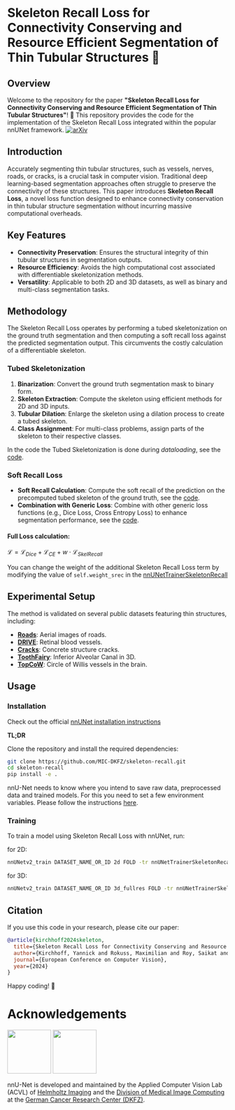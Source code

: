 # Skeleton Recall Loss for Connectivity Conserving and Resource Efficient Segmentation of Thin Tubular Structures 🩻

## Overview
Welcome to the repository for the paper **"Skeleton Recall Loss for Connectivity Conserving and Resource Efficient Segmentation of Thin Tubular Structures"**! 🎉 This repository provides the code for the implementation of the Skeleton Recall Loss integrated within the popular nnUNet framework.
[![arXiv](https://img.shields.io/badge/arXiv-2404.03010-B31B1B.svg)](https://arxiv.org/abs/2404.03010)


## Introduction
Accurately segmenting thin tubular structures, such as vessels, nerves, roads, or cracks, is a crucial task in computer vision. Traditional deep learning-based segmentation approaches often struggle to preserve the connectivity of these structures. This paper introduces **Skeleton Recall Loss**, a novel loss function designed to enhance connectivity conservation in thin tubular structure segmentation without incurring massive computational overheads.

## Key Features
- **Connectivity Preservation**: Ensures the structural integrity of thin tubular structures in segmentation outputs.
- **Resource Efficiency**: Avoids the high computational cost associated with differentiable skeletonization methods.
- **Versatility**: Applicable to both 2D and 3D datasets, as well as binary and multi-class segmentation tasks.

## Methodology
The Skeleton Recall Loss operates by performing a tubed skeletonization on the ground truth segmentation and then computing a soft recall loss against the predicted segmentation output. This circumvents the costly calculation of a differentiable skeleton.

### Tubed Skeletonization
1. **Binarization**: Convert the ground truth segmentation mask to binary form.
2. **Skeleton Extraction**: Compute the skeleton using efficient methods for 2D and 3D inputs.
3. **Tubular Dilation**: Enlarge the skeleton using a dilation process to create a tubed skeleton.
4. **Class Assignment**: For multi-class problems, assign parts of the skeleton to their respective classes.

In the code the Tubed Skeletonization is done during *dataloading*, see the [code](nnunetv2/training/data_augmentation/custom_transforms/skeletonization.py).

### Soft Recall Loss
- **Soft Recall Calculation**: Compute the soft recall of the prediction on the precomputed tubed skeleton of the ground truth, see the [code](nnunetv2/training/loss/dice.py).
- **Combination with Generic Loss**: Combine with other generic loss functions (e.g., Dice Loss, Cross Entropy Loss) to enhance segmentation performance,  see the [code](nnunetv2/training/loss/compound_losses.py).

#### Full Loss calculation:

$\mathcal{L} = \mathcal{L}_{Dice} + \mathcal{L}_{CE} + w \cdot \mathcal{L}_{SkelRecall}$

You can change the weight of the additional Skeleton Recall Loss term by modifying the value of  `self.weight_srec`  in the [nnUNetTrainerSkeletonRecall](nnunetv2/training/nnUNetTrainer/variants/loss/nnUNetTrainerSkeletonRecall.py)

## Experimental Setup
The method is validated on several public datasets featuring thin structures, including:
- [**Roads**](https://www.kaggle.com/datasets/balraj98/massachusetts-roads-dataset): Aerial images of roads.
- [**DRIVE**](https://drive.grand-challenge.org/): Retinal blood vessels.
- [**Cracks**](https://zenodo.org/records/8215100): Concrete structure cracks.
- [**ToothFairy**](https://toothfairy.grand-challenge.org/): Inferior Alveolar Canal in 3D.
- [**TopCoW**](https://topcow23.grand-challenge.org/): Circle of Willis vessels in the brain.

## Usage
### Installation

Check out the official [nnUNet installation instructions](https://github.com/MIC-DKFZ/nnUNet/blob/master/documentation/installation_instructions.md)

**TL;DR**

Clone the repository and install the required dependencies:
```bash
git clone https://github.com/MIC-DKFZ/skeleton-recall.git
cd skeleton-recall
pip install -e .
```
nnU-Net needs to know where you intend to save raw data, preprocessed data and trained models. For this you need to set a few environment variables. Please follow the instructions [here](https://github.com/MIC-DKFZ/nnUNet/blob/master/documentation/setting_up_paths.md).


### Training

To train a model using Skeleton Recall Loss with nnUNet, run:

for 2D:
```bash
nnUNetv2_train DATASET_NAME_OR_ID 2d FOLD -tr nnUNetTrainerSkeletonRecall
```

for 3D:
```bash
nnUNetv2_train DATASET_NAME_OR_ID 3d_fullres FOLD -tr nnUNetTrainerSkeletonRecall
```

## Citation

If you use this code in your research, please cite our paper:

```bibtex
@article{kirchhoff2024skeleton,
  title={Skeleton Recall Loss for Connectivity Conserving and Resource Efficient Segmentation of Thin Tubular Structures},
  author={Kirchhoff, Yannick and Rokuss, Maximilian and Roy, Saikat and others},
  journal={European Conference on Computer Vision},
  year={2024}
}
```

Happy coding! 🚀

# Acknowledgements
<img src="documentation/assets/HI_Logo.png" height="100px" />

<img src="documentation/assets/dkfz_logo.png" height="100px" />

nnU-Net is developed and maintained by the Applied Computer Vision Lab (ACVL) of [Helmholtz Imaging](http://helmholtz-imaging.de) 
and the [Division of Medical Image Computing](https://www.dkfz.de/en/mic/index.php) at the 
[German Cancer Research Center (DKFZ)](https://www.dkfz.de/en/index.html).